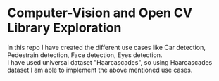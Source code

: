 # Computer-Vision and Open CV Library Exploration  

In this repo I have created the different use cases like Car detection, Pedestrain detection, Face detection, Eyes detection.  
I have used universal dataset "Haarcascades", so using Haarcascades dataset I am able to implement the above mentioned use cases.

